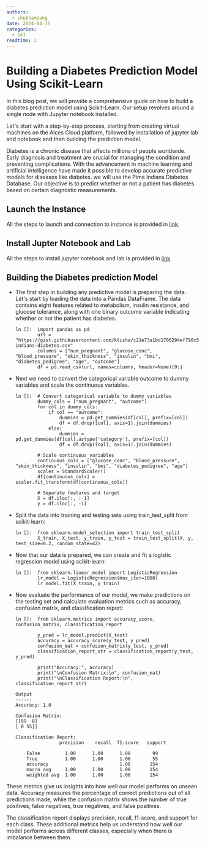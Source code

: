 ```yaml
---
authors:
  - shubhamdang
date: 2024-04-15
categories:
  - se1
readtime: 2
---
```


# Building a Diabetes Prediction Model Using Scikit-Learn
In this blog post, we will provide a comprehensive guide on how to build a diabetes prediction model using Scikit-Learn. Our setup revolves around a single node with Jupyter notebook installed.


Let's start with a step-by-step process, starting from creating virtual machines on the Alces Cloud platform, followed by installation of jupyter lab and notebook and then building the prediction model.
<!-- more -->

Diabetes is a chronic disease that affects millions of people worldwide. Early diagnosis and treatment are crucial for managing the condition and preventing complications. With the advancement in machine learning and artificial intelligence have made it possible to develop accurate predictive models for diseases like diabetes. we will use the Pima Indians Diabetes Database. Our objective is to predict whether or not a patient has diabetes based on certain diagnostic measurements.


## Launch the Instance  
All the steps to launch and connection to instance is provided in [link](../../docs/starter/instance.md).

## Install Jupter Notebook and Lab
All the steps to install jupyter notebook and lab is provided in [link](./jupyter-lab-notebook.md).


## Building the Diabetes prediction Model
- The first step in building any predictive model is preparing the data. Let's start by loading the data into a Pandas DataFrame. The data contains eight features related to metabolism, insulin resistance, and glucose tolerance, along with one binary outcome variable indicating whether or not the patient has diabetes.

    ```
    ln []:  import pandas as pd
            url = "https://gist.githubusercontent.com/ktisha/c21e73a1bd1700294ef790c56c8aec1f/raw/819b69b5736821ccee93d05b51de0510bea00294/pima-indians-diabetes.csv"
            columns = ["num_pregnant", "glucose_conc", "blood_pressure", "skin_thickness", "insulin", "bmi", "diabetes_pedigree", "age", "outcome"]
            df = pd.read_csv(url, names=columns, header=None)[9:]
    ```

- Next we need to convert the categorical variable outcome to dummy variables and scale the continuous variables.
    ```
    ln []:  # Convert categorical variable to dummy variables
            dummy_cols = ["num_pregnant", "outcome"]
            for col in dummy_cols:
                if col == "outcome":
                    dummies = pd.get_dummies(df[col], prefix=[col])
                    df = df.drop([col], axis=1).join(dummies)
                else:
                    dummies = pd.get_dummies(df[col].astype('category'), prefix=[col])
                    df = df.drop([col], axis=1).join(dummies)

            # Scale continuous variables
            continuous_cols = ["glucose_conc", "blood_pressure", "skin_thickness", "insulin", "bmi", "diabetes_pedigree", "age"]
            scaler = StandardScaler()
            df[continuous_cols] = scaler.fit_transform(df[continuous_cols])

            # Separate features and target
            X = df.iloc[:, :-1]
            y = df.iloc[:, -1]
    ```

- Split the data into training and testing sets using train_test_split from scikit-learn:

    ```
    ln []:  from sklearn.model_selection import train_test_split
            X_train, X_test, y_train, y_test = train_test_split(X, y, test_size=0.2, random_state=42)
    ```


- Now that our data is prepared, we can create and fit a logistic regression model using scikit-learn:

    ```
    ln []:  from sklearn.linear_model import LogisticRegression
            lr_model = LogisticRegression(max_iter=1000)
            lr_model.fit(X_train, y_train)
    ```


- Now evaluate the performance of our model, we make predictions on the testing set and calculate evaluation metrics such as accuracy, confusion matrix, and classification report:

    ```
    ln []:  from sklearn.metrics import accuracy_score, confusion_matrix, classification_report

            y_pred = lr_model.predict(X_test)
            accuracy = accuracy_score(y_test, y_pred)
            confusion_mat = confusion_matrix(y_test, y_pred)
            classification_report_str = classification_report(y_test, y_pred)

            print("Accuracy:", accuracy)
            print("\nConfusion Matrix:\n", confusion_mat)
            print("\nClassification Report:\n", classification_report_str)

    Output
    ------
    Accuracy: 1.0

    Confusion Matrix:
    [[99  0]
    [ 0 55]]

    Classification Report:
                    precision    recall  f1-score   support

        False         1.00      1.00      1.00        99
        True          1.00      1.00      1.00        55
        accuracy                          1.00       154
        macro avg     1.00      1.00      1.00       154
        weighted avg  1.00      1.00      1.00       154
    ```

These metrics give us insights into how well our model performs on unseen data. Accuracy measures the percentage of correct predictions out of all predictions made, while the confusion matrix shows the number of true positives, false negatives, true negatives, and false positives. 

The classification report displays precision, recall, f1-score, and support for each class. These additional metrics help us understand how well our model performs across different classes, especially when there is imbalance between them.
